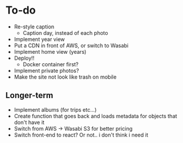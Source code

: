 # To-do

- Re-style caption
  - Caption day, instead of each photo
- Implement year view
- Put a CDN in front of AWS, or switch to Wasabi
- Implement home view (years)
- Deploy!!
  - Docker container first?
- Implement private photos?
- Make the site not look like trash on mobile

## Longer-term
- Implement albums (for trips etc...)
- Create function that goes back and loads metadata for objects that don't have it
- Switch from AWS -> Wasabi S3 for better pricing
- Switch front-end to react? Or not.. i don't think i need it